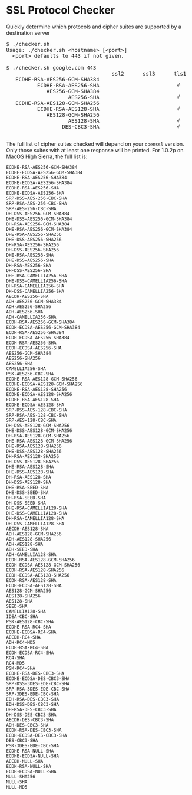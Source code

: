 # SSL Protocol Checker
Quickly determine which protocols and cipher suites are supported by a destination server

<pre>
$ ./checker.sh 
Usage: ./checker.sh &lt;hostname> [&lt;port>]
  &lt;port> defaults to 443 if not given.

$ ./checker.sh google.com 443
                                  ssl2      ssl3      tls1    tls1_1    tls1_2
   ECDHE-RSA-AES256-GCM-SHA384                                             √
          ECDHE-RSA-AES256-SHA                         √         √         √
             AES256-GCM-SHA384                                             √
                    AES256-SHA                         √         √         √
   ECDHE-RSA-AES128-GCM-SHA256                                             √
          ECDHE-RSA-AES128-SHA                         √         √         √
             AES128-GCM-SHA256                                             √
                    AES128-SHA                         √         √         √
                  DES-CBC3-SHA                         √         √         √
                       </pre>

The full list of cipher suites checked will depend on your `openssl` version.  Only those suites with at least one response will be printed.  For 1.0.2p on MacOS High Sierra, the full list is:

```
ECDHE-RSA-AES256-GCM-SHA384
ECDHE-ECDSA-AES256-GCM-SHA384
ECDHE-RSA-AES256-SHA384
ECDHE-ECDSA-AES256-SHA384
ECDHE-RSA-AES256-SHA
ECDHE-ECDSA-AES256-SHA
SRP-DSS-AES-256-CBC-SHA
SRP-RSA-AES-256-CBC-SHA
SRP-AES-256-CBC-SHA
DH-DSS-AES256-GCM-SHA384
DHE-DSS-AES256-GCM-SHA384
DH-RSA-AES256-GCM-SHA384
DHE-RSA-AES256-GCM-SHA384
DHE-RSA-AES256-SHA256
DHE-DSS-AES256-SHA256
DH-RSA-AES256-SHA256
DH-DSS-AES256-SHA256
DHE-RSA-AES256-SHA
DHE-DSS-AES256-SHA
DH-RSA-AES256-SHA
DH-DSS-AES256-SHA
DHE-RSA-CAMELLIA256-SHA
DHE-DSS-CAMELLIA256-SHA
DH-RSA-CAMELLIA256-SHA
DH-DSS-CAMELLIA256-SHA
AECDH-AES256-SHA
ADH-AES256-GCM-SHA384
ADH-AES256-SHA256
ADH-AES256-SHA
ADH-CAMELLIA256-SHA
ECDH-RSA-AES256-GCM-SHA384
ECDH-ECDSA-AES256-GCM-SHA384
ECDH-RSA-AES256-SHA384
ECDH-ECDSA-AES256-SHA384
ECDH-RSA-AES256-SHA
ECDH-ECDSA-AES256-SHA
AES256-GCM-SHA384
AES256-SHA256
AES256-SHA
CAMELLIA256-SHA
PSK-AES256-CBC-SHA
ECDHE-RSA-AES128-GCM-SHA256
ECDHE-ECDSA-AES128-GCM-SHA256
ECDHE-RSA-AES128-SHA256
ECDHE-ECDSA-AES128-SHA256
ECDHE-RSA-AES128-SHA
ECDHE-ECDSA-AES128-SHA
SRP-DSS-AES-128-CBC-SHA
SRP-RSA-AES-128-CBC-SHA
SRP-AES-128-CBC-SHA
DH-DSS-AES128-GCM-SHA256
DHE-DSS-AES128-GCM-SHA256
DH-RSA-AES128-GCM-SHA256
DHE-RSA-AES128-GCM-SHA256
DHE-RSA-AES128-SHA256
DHE-DSS-AES128-SHA256
DH-RSA-AES128-SHA256
DH-DSS-AES128-SHA256
DHE-RSA-AES128-SHA
DHE-DSS-AES128-SHA
DH-RSA-AES128-SHA
DH-DSS-AES128-SHA
DHE-RSA-SEED-SHA
DHE-DSS-SEED-SHA
DH-RSA-SEED-SHA
DH-DSS-SEED-SHA
DHE-RSA-CAMELLIA128-SHA
DHE-DSS-CAMELLIA128-SHA
DH-RSA-CAMELLIA128-SHA
DH-DSS-CAMELLIA128-SHA
AECDH-AES128-SHA
ADH-AES128-GCM-SHA256
ADH-AES128-SHA256
ADH-AES128-SHA
ADH-SEED-SHA
ADH-CAMELLIA128-SHA
ECDH-RSA-AES128-GCM-SHA256
ECDH-ECDSA-AES128-GCM-SHA256
ECDH-RSA-AES128-SHA256
ECDH-ECDSA-AES128-SHA256
ECDH-RSA-AES128-SHA
ECDH-ECDSA-AES128-SHA
AES128-GCM-SHA256
AES128-SHA256
AES128-SHA
SEED-SHA
CAMELLIA128-SHA
IDEA-CBC-SHA
PSK-AES128-CBC-SHA
ECDHE-RSA-RC4-SHA
ECDHE-ECDSA-RC4-SHA
AECDH-RC4-SHA
ADH-RC4-MD5
ECDH-RSA-RC4-SHA
ECDH-ECDSA-RC4-SHA
RC4-SHA
RC4-MD5
PSK-RC4-SHA
ECDHE-RSA-DES-CBC3-SHA
ECDHE-ECDSA-DES-CBC3-SHA
SRP-DSS-3DES-EDE-CBC-SHA
SRP-RSA-3DES-EDE-CBC-SHA
SRP-3DES-EDE-CBC-SHA
EDH-RSA-DES-CBC3-SHA
EDH-DSS-DES-CBC3-SHA
DH-RSA-DES-CBC3-SHA
DH-DSS-DES-CBC3-SHA
AECDH-DES-CBC3-SHA
ADH-DES-CBC3-SHA
ECDH-RSA-DES-CBC3-SHA
ECDH-ECDSA-DES-CBC3-SHA
DES-CBC3-SHA
PSK-3DES-EDE-CBC-SHA
ECDHE-RSA-NULL-SHA
ECDHE-ECDSA-NULL-SHA
AECDH-NULL-SHA
ECDH-RSA-NULL-SHA
ECDH-ECDSA-NULL-SHA
NULL-SHA256
NULL-SHA
NULL-MD5
```
